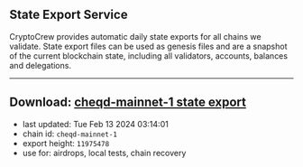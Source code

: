 ## State Export Service
CryptoCrew provides automatic daily state exports for all chains we validate. State export files can be used as genesis files and are a snapshot of the current blockchain state, including all validators, accounts, balances and delegations.

---
**Download: [cheqd-mainnet-1 state export](https://dl-eu2.ccvalidators.com/SERVICE/cheqd/cheqd-mainnet-1_export_11975478.json)**
---

- last updated: Tue Feb 13 2024 03:14:01
- chain id: `cheqd-mainnet-1`
- export height: `11975478`
- use for: airdrops, local tests, chain recovery
